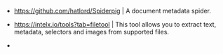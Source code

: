 - https://github.com/hatlord/Spiderpig | A document metadata spider.
- https://intelx.io/tools?tab=filetool | This tool allows you to extract text, metadata, selectors and images from supported files.

- 
